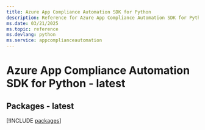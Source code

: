 ```yaml
---
title: Azure App Compliance Automation SDK for Python
description: Reference for Azure App Compliance Automation SDK for Python
ms.date: 03/21/2025
ms.topic: reference
ms.devlang: python
ms.service: appcomplianceautomation
---
```

# Azure App Compliance Automation SDK for Python - latest
## Packages - latest
[!INCLUDE [packages](app-compliance-automation-index.md)]